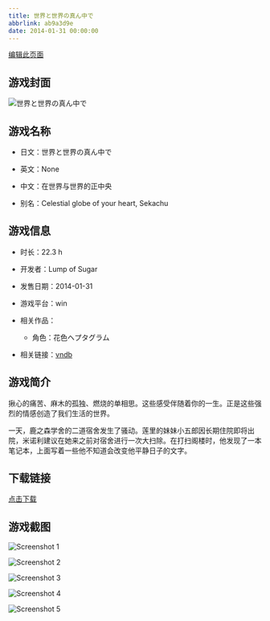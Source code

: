 ```yaml
---
title: 世界と世界の真ん中で
abbrlink: ab9a3d9e
date: 2014-01-31 00:00:00
---
```

[编辑此页面](https://github.com/ACG-3/ADV3-source/blob/main/source/_posts/games/%E4%B8%96%E7%95%8C%E3%81%A8%E4%B8%96%E7%95%8C%E3%81%AE%E7%9C%9F%E3%82%93%E4%B8%AD%E3%81%A7.md)

## 游戏封面

![世界と世界の真ん中で](https://pan.timero.xyz/d/onedrive/img_lib_001/%E4%B8%96%E7%95%8C%E3%81%A8%E4%B8%96%E7%95%8C%E3%81%AE%E7%9C%9F%E3%82%93%E4%B8%AD%E3%81%A7_cover.avif)


## 游戏名称

- 日文：世界と世界の真ん中で
- 英文：None
- 中文：在世界与世界的正中央

- 别名：Celestial globe of your heart, Sekachu


## 游戏信息

- 时长：22.3 h
- 开发者：Lump of Sugar
- 发售日期：2014-01-31
- 游戏平台：win
- 相关作品：
   - 角色：花色ヘプタグラム

- 相关链接：[vndb](https://vndb.org/v13224)


## 游戏简介

揪心的痛苦、麻木的孤独、燃烧的单相思。这些感受伴随着你的一生。正是这些强烈的情感创造了我们生活的世界。

一天，鹿之森学舍的二道宿舍发生了骚动。莲里的妹妹小五郎因长期住院即将出院，米诺利建议在她来之前对宿舍进行一次大扫除。在打扫阁楼时，他发现了一本笔记本，上面写着一些他不知道会改变他平静日子的文字。




## 下载链接

[点击下载](https://pan.timero.xyz/onedrive/adv_lib_001/%E4%B8%96%E7%95%8C%E3%81%A8%E4%B8%96%E7%95%8C%E3%81%AE%E7%9C%9F%E3%82%93%E4%B8%AD%E3%81%A7)


## 游戏截图


![Screenshot 1](https://pan.timero.xyz/d/onedrive/img_lib_001/%E4%B8%96%E7%95%8C%E3%81%A8%E4%B8%96%E7%95%8C%E3%81%AE%E7%9C%9F%E3%82%93%E4%B8%AD%E3%81%A7_Screenshot_1.avif)

![Screenshot 2](https://pan.timero.xyz/d/onedrive/img_lib_001/%E4%B8%96%E7%95%8C%E3%81%A8%E4%B8%96%E7%95%8C%E3%81%AE%E7%9C%9F%E3%82%93%E4%B8%AD%E3%81%A7_Screenshot_2.avif)

![Screenshot 3](https://pan.timero.xyz/d/onedrive/img_lib_001/%E4%B8%96%E7%95%8C%E3%81%A8%E4%B8%96%E7%95%8C%E3%81%AE%E7%9C%9F%E3%82%93%E4%B8%AD%E3%81%A7_Screenshot_3.avif)

![Screenshot 4](https://pan.timero.xyz/d/onedrive/img_lib_001/%E4%B8%96%E7%95%8C%E3%81%A8%E4%B8%96%E7%95%8C%E3%81%AE%E7%9C%9F%E3%82%93%E4%B8%AD%E3%81%A7_Screenshot_4.avif)

![Screenshot 5](https://pan.timero.xyz/d/onedrive/img_lib_001/%E4%B8%96%E7%95%8C%E3%81%A8%E4%B8%96%E7%95%8C%E3%81%AE%E7%9C%9F%E3%82%93%E4%B8%AD%E3%81%A7_Screenshot_5.avif)

